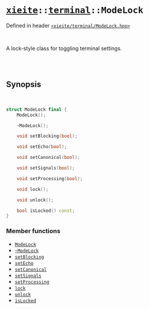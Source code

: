 # [`xieite`](../../README.md)`::`[`terminal`](../../docs/terminal.md)`::ModeLock`
Defined in header [`<xieite/terminal/ModeLock.hpp>`](../../include/xieite/terminal/ModeLock.hpp)

<br/>

A lock-style class for toggling terminal settings.

<br/><br/>

## Synopsis

<br/>

```cpp
struct ModeLock final {
	ModeLock();

	~ModeLock();

	void setBlocking(bool);

	void setEcho(bool);

	void setCanonical(bool);

	void setSignals(bool);

	void setProcessing(bool);

	void lock();

	void unlock();

	bool isLocked() const;
}
```
### Member functions
- [`ModeLock`](../../docs/terminal/ModeLock/constructor.md)
- [`~ModeLock`](../../docs/terminal/ModeLock/destructor.md)
- [`setBlocking`](../../docs/terminal/ModeLock/setBlocking.md)
- [`setEcho`](../../docs/terminal/ModeLock/setEcho.md)
- [`setCanonical`](../../docs/terminal/ModeLock/setCanonical.md)
- [`setSignals`](../../docs/terminal/ModeLock/setSignals.md)
- [`setProcessing`](../../docs/terminal/ModeLock/setProcessing.md)
- [`lock`](../../docs/terminal/ModeLock/lock.md)
- [`unlock`](../../docs/terminal/ModeLock/unlock.md)
- [`isLocked`](../../docs/terminal/ModeLock/isLocked.md)
